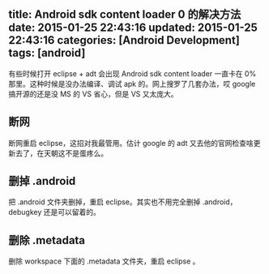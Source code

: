 title: Android sdk content loader 0 的解决方法
date: 2015-01-25 22:43:16
updated: 2015-01-25 22:43:16
categories: [Android Development]
tags: [android]
---

有些时候打开 eclipse + adt 会出现 Android sdk content loader 一直卡在 0% 那里。这种时候是没办法编译、调试 apk 的。网上搜罗了几套办法，哎 google 搞开源的还是没 MS 的 VS 省心，但是 VS 又太庞大。

## 断网

断网重启 eclipse，这招对我最管用。估计 google 的 adt 又去他的官网检查啥更新去了，在天朝这不是蛋疼么。

## 删掉 .android

把 .android 文件夹删掉，重启 eclipse。其实也不用完全删掉 .android， debugkey 还是可以留着的。

## 删除 .metadata
删除 workspace 下面的 .metadata 文件夹，重启 eclipse 。


